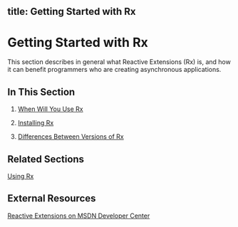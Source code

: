 title: Getting Started with Rx
---
# Getting Started with Rx

This section describes in general what Reactive Extensions (Rx) is, and how it can benefit programmers who are creating asynchronous applications.

## In This Section

1. [When Will You Use Rx](When/When)

2. [Installing Rx](Installing/Installing)

3. [Differences Between Versions of Rx](Differences/Differences)

## Related Sections

[Using Rx](Using/Using)

## External Resources

[Reactive Extensions on MSDN Developer Center](https://msdn.microsoft.com/en-us/data/gg577609)




